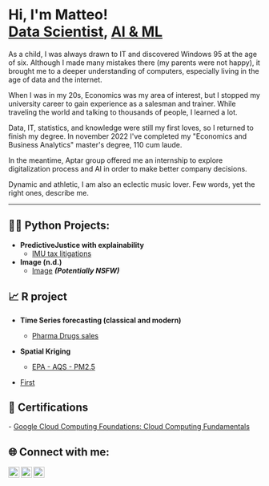 <h1>Hi, I'm Matteo! <br/><a href="https://www.linkedin.com/in/matteo-lenoci-87671773/">Data Scientist</a>, <a href="https://github.com/matleno">AI & ML</a></h1>

As a child, I was always drawn to IT and discovered Windows 95 at the age of six. Although I made many mistakes there (my parents were not happy), it brought me to a deeper understanding of computers, especially living in the age of data and the internet.

When I was in my 20s, Economics was my area of interest, but I stopped my university career to gain experience as a salesman and trainer. While traveling the world and talking to thousands of people, I learned a lot. 

Data, IT, statistics, and knowledge were still my first loves, so I returned to finish my degree. In november 2022 I've completed my "Economics and Business Analytics" master's degree, 110 cum laude.

In the meantime, Aptar group offered me an internship to explore digitalization process and AI in order to make better company decisions.

Dynamic and athletic, I am also an eclectic music lover. 
Few words, yet the right ones, describe me. 

---

<h2>👨‍💻 Python Projects:</h2>

- <b>PredictiveJustice with explainability</b>
  - [IMU tax litigations](https://github.com/matleno/Predictive-Jusitce-explainable)
- <b>Image (n.d.)</b>
  - [Image](https://github.com) <b><i>(Potentially NSFW)</b></i>

<h2>📈 R project</h2>

- <b>Time Series forecasting (classical and modern)</b>
  - [Pharma Drugs sales](https://github.com/matleno/TimeSeries)

- <b>Spatial Kriging</b>
  - [EPA - AQS - PM2.5](https://github.com/matleno/TimeSeries)

- [First](https://www.youtube.com)

<h2>🏅 Certifications</h2>
- <a href="https://www.cloudskillsboost.google/public_profiles/c68faf2f-af7d-4d05-9d86-b21dadf5348b/badges/2913845">Google Cloud Computing Foundations: Cloud Computing Fundamentals</a>



<h2> 🌐 Connect with me:</h2>

[<img align="left" alt="JoshMadakor | Twitter" width="22px" src="https://cdn.jsdelivr.net/npm/simple-icons@v3/icons/twitter.svg" />][twitter]
[<img align="left" alt="JoshMadakor | LinkedIn" width="22px" src="https://cdn.jsdelivr.net/npm/simple-icons@v3/icons/linkedin.svg" />][linkedin]
[<img align="left" alt="JoshMadakor | Instagram" width="22px" src="https://cdn.jsdelivr.net/npm/simple-icons@v3/icons/instagram.svg" />][instagram]

[twitter]: https://twitter.com/_matleno_
[instagram]: https://www.instagram.com/matleno/
[linkedin]: https://www.linkedin.com/in/matteo-lenoci-87671773/

<!--
**joshmadakor1/joshmadakor1** is a ✨ _special_ ✨ repository because its `README.md` (this file) appears on your GitHub profile.

Here are some ideas to get you started:

- 🔭 I’m currently working on ...
- 🌱 I’m currently learning ...
- 👯 I’m looking to collaborate on ...
- 🤔 I’m looking for help with ...
- 💬 Ask me about ...
- 📫 How to reach me: ...
- 😄 Pronouns: ...
- ⚡ Fun fact: ...
-->
